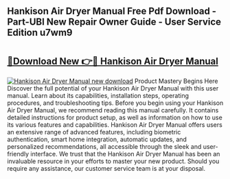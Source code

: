 ## Hankison Air Dryer Manual Free Pdf Download - Part-UBI New Repair Owner Guide - User Service Edition u7wm9

# <h2><a href="http://bc16809.oget.top/?id=Hankison+Air+Dryer+Manual">🔗Download New 👉🔴 Hankison Air Dryer Manual</a></h2>

[![Hankison Air Dryer Manual new download](https://i.imgur.com/5g1atiW.png)](http://bc16809.oget.top/?id=Hankison+Air+Dryer+Manual)
Product Mastery Begins Here Discover the full potential of your Hankison Air Dryer Manual with this user manual. Learn about its capabilities, installation steps, operating procedures, and troubleshooting tips. Before you begin using your Hankison Air Dryer Manual, we recommend reading this manual carefully. It contains detailed instructions for product setup, as well as information on how to use its various features and capabilities. Hankison Air Dryer Manual offers users an extensive range of advanced features, including biometric authentication, smart home integration, automatic updates, and personalized recommendations, all accessible through the sleek and user-friendly interface. We trust that the Hankison Air Dryer Manual has been an invaluable resource in your efforts to master your new product. Should you require any assistance, our customer service team is at your disposal.
